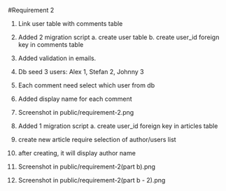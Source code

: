 #Requirement 2

1. Link user table with comments table
2. Added 2 migration script
a. create user table
b. create user_id foreign key in comments table
3. Added validation in emails.
4. Db seed 3 users: Alex 1, Stefan 2, Johnny 3
5. Each comment need select which user from db
6. Added display name for each comment
7. Screenshot in public/requirement-2.png

8. Added 1 migration script
a. create user_id foreign key in articles table
9. create new article require selection of author/users list
10. after creating, it will display author name
11. Screenshot in public/requirement-2(part b).png
12. Screenshot in public/requirement-2(part b - 2).png
